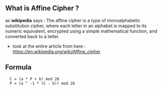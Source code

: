 
## What is Affine Cipher ?
as **wikipedia** says : The affine cipher is a type of monoalphabetic substitution cipher, where each letter in an alphabet is mapped to its numeric equivalent, encrypted using a simple mathematical function, and converted back to a letter.
* look at the entire article from here : https://en.wikipedia.org/wiki/Affine_cipher
## Formula
```
  C = (a * P + b) mod 26
  P = (a ^ -1 * (C - b)) mod 26
```
